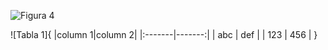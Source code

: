 
![Figura 4](mylogo2)

![Tabla 1]{
    |column 1|column 2|
    |:-------|-------:|
    | abc    | def    |
    | 123    | 456    |
}



